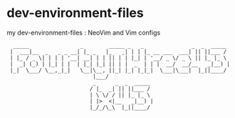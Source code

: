 # dev-environment-files
my dev-environment-files : NeoVim and Vim configs

      _____                _        _____ _   _               _  _  _____
     |  ___|__  _   _ _ __| |_ _   |_   _| | | |_ __ ___  ___| || ||___ /
     | |_ / _ \| | | | '__| __| | | || | | |_| | '__/ _ \/ _ \ || |_ |_ \
     |  _| (_) | |_| | |  | |_| |_| || | |  _  | | |  __/  __/__   _|__) |
     |_|  \___/ \__,_|_|   \__|\__, ||_| |_| |_|_|  \___|\___|  |_||____/
                               |___/
                               _      _  _  _____
                              / |_  _| || ||___ /
                              | \ \/ / || |_ |_ \
                              | |>  <|__   _|__) |
                              |_/_/\_\  |_||____/

